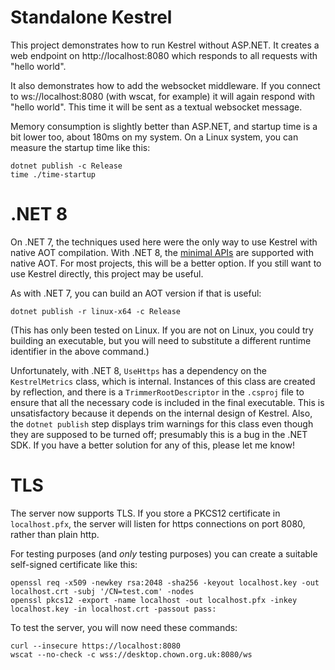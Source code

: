 Standalone Kestrel
==================

This project demonstrates how to run Kestrel without ASP.NET.  It creates a web endpoint on http://localhost:8080 which responds to all requests with "hello world".

It also demonstrates how to add the websocket middleware.  If you connect to ws://localhost:8080 (with wscat, for example) it will again respond with "hello world".  This time it will be sent as a textual websocket message.

Memory consumption is slightly better than ASP.NET, and startup time is a bit lower too, about 180ms on my system.  On a Linux system, you can measure the startup time like this:

```
dotnet publish -c Release
time ./time-startup
```

.NET 8
======

On .NET 7, the techniques used here were the only way to use Kestrel with native AOT compilation.  With .NET 8, the [minimal APIs](https://learn.microsoft.com/en-us/aspnet/core/fundamentals/minimal-apis/overview?view=aspnetcore-8.0) are supported with native AOT.  For most projects, this will be a better option.  If you still want to use Kestrel directly, this project may be useful.

As with .NET 7, you can build an AOT version if that is useful:

```
dotnet publish -r linux-x64 -c Release
```

(This has only been tested on Linux.  If you are not on Linux, you could try building an executable, but you will need to substitute a different runtime identifier in the above command.)

Unfortunately, with .NET 8, `UseHttps` has a dependency on the `KestrelMetrics` class, which is internal.  Instances of this class are created by reflection, and there is a `TrimmerRootDescriptor` in the `.csproj` file to ensure that all the necessary code is included in the final executable.  This is unsatisfactory because it depends on the internal design of Kestrel.  Also, the `dotnet publish` step displays trim warnings for this class even though they are supposed to be turned off; presumably this is a bug in the .NET SDK.  If you have a better solution for any of this, please let me know!

TLS
===

The server now supports TLS.  If you store a PKCS12 certificate in `localhost.pfx`, the server will listen for https connections on port 8080, rather than plain http.

For testing purposes (and *only* testing purposes) you can create a suitable self-signed certificate like this:

```
openssl req -x509 -newkey rsa:2048 -sha256 -keyout localhost.key -out localhost.crt -subj '/CN=test.com' -nodes
openssl pkcs12 -export -name localhost -out localhost.pfx -inkey localhost.key -in localhost.crt -passout pass:
```

To test the server, you will now need these commands:

```
curl --insecure https://localhost:8080
wscat --no-check -c wss://desktop.chown.org.uk:8080/ws
```
